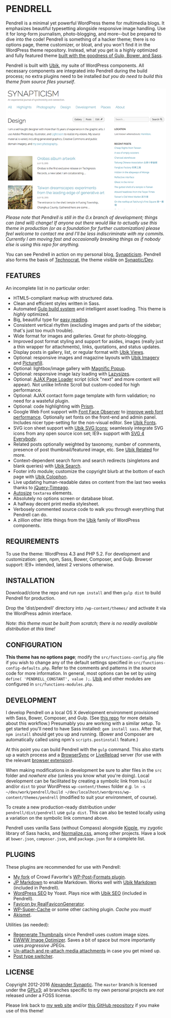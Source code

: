 # PENDRELL

Pendrell is a minimal yet powerful WordPress theme for multimedia blogs. It emphasizes beautiful typesetting alongside responsive image handling. Use it for long-form journalism, photo-blogging, and more--but be prepared to dive into the code! Pendrell is something of a hacker theme; there is no options page, theme customizer, or bloat, and you won't find it in the WordPress theme repository. Instead, what you get is a highly optimized and fully featured theme [built with the goodness of Gulp, Bower, and Sass](https://github.com/synapticism/wordpress-gulp-bower-sass).

Pendrell is built with [Ubik](https://github.com/synapticism/ubik), my suite of WordPress components. All necessary components are integrated into Pendrell during the build process; no extra plugins need to be installed *but you do need to build this theme from source files yourself*.

![Pendrell example screenshot](/src/screenshot.png "Pendrell example screenshot")

*Please note that Pendrell is still in the 0.x branch of development; things can (and will) change! If anyone out there would like to actually use this theme in production (or as a foundation for further customization) please feel welcome to contact me and I'll be less indiscriminate with my commits. Currently I am moving fast and occasionally breaking things as if nobody else is using this repo for anything.*

You can see Pendrell in action on my personal blog, [Synapticism](http://synapticism.com). Pendrell also forms the basis of [Technocrat](https://github.com/synapticism/technocrat), the theme visible on [Synaptic/Dev](http://synapticism.com/dev).



## FEATURES

An incomplete list in no particular order:

* HTML5-compliant markup with structured data.
* Clean and efficient styles written in Sass.
* Automated [Gulp build system](https://github.com/synapticism/wordpress-gulp-starter-kit) and intelligent asset loading. This theme is *highly* optimized.
* Big, beautiful type for [easy reading](http://ia.net/blog/100e2r/).
* Consistent vertical rhythm (excluding images and parts of the sidebar; that's just too much trouble).
* Wide format for images and galleries. Great for photo-blogging.
* Improved post format styling and support for asides, images (really just a thin wrapper for attachments), links, quotations, and status updates.
* Display posts in gallery, list, or regular format with [Ubik Views](https://github.com/synapticism/ubik-views).
* Optional: responsive images and magazine layouts with [Ubik Imagery](https://github.com/synapticism/ubik-imagery) and [Picturefill](https://github.com/scottjehl/picturefill).
* Optional: lightbox/image gallery with [Magnific Popup](http://dimsemenov.com/plugins/magnific-popup/).
* Optional: responsive image lazy loading with [Lazysizes](https://github.com/aFarkas/lazysizes).
* Optional: [AJAX Page Loader](https://github.com/synapticism/wp-ajax-page-loader) script (click "next" and more content will appear). Not unlike Infinite Scroll but custom-coded for high performance.
* Optional: AJAX contact form page template with form validation; no need for a wasteful plugin.
* Optional: code highlighting with [Prism](http://prismjs.com).
* Google Web Font support with [Font Face Observer](https://github.com/bramstein/fontfaceobserver) to [improve web font performance](https://www.filamentgroup.com/lab/font-events.html). Optionally set fonts on the front-end and admin panel. Includes nicer type-setting for the non-visual editor. See [Ubik Fonts](https://github.com/synapticism/ubik).
* SVG icon sheet support with [Ubik SVG Icons](https://github.com/synapticism/ubik); seamlessly integrate SVG icons from any open source icon set; IE9+ support with [SVG 4 Everybody](https://github.com/jonathantneal/svg4everybody).
* Related posts optionally weighted by taxonomy, number of comments, presence of post thumbnail/featured image, etc. See [Ubik Related](https://github.com/synapticism/ubik) for more.
* Context-dependent search form and search redirects (singletons and blank queries) with [Ubik Search](https://github.com/synapticism/ubik-search).
* Footer info module; customize the copyright blurb at the bottom of each page with [Ubik Colophon](https://github.com/synapticism/ubik-colophon).
* Live updating human-readable dates on content from the last two weeks thanks to [jQuery-Timeago](https://github.com/rmm5t/jquery-timeago).
* [Autosize](https://github.com/jackmoore/autosize) `textarea` elements.
* Absolutely no options screen or database bloat.
* A halfway decent print media stylesheet.
* Verbosely commented source code to walk you through everything that Pendrell can do.
* A zillion other little things from the [Ubik](https://github.com/synapticism/ubik) family of WordPress components.



## REQUIREMENTS

To use the theme: WordPress 4.3 and PHP 5.2. For development and customization: gem, npm, Sass, Bower, Composer, and Gulp. Browser support: IE9+ intended, latest 2 versions otherwise.



## INSTALLATION

Download/clone the repo and run `npm install` and then `gulp dist` to build Pendrell for production.

Drop the 'dist/pendrell' directory into `/wp-content/themes/` and activate it via the WordPress admin interface.

*Note: this theme must be built from scratch; there is no readily available distribution at this time!*



## CONFIGURATION

**This theme has no options page**; modify the `src/functions-config.php` file if you wish to change any of the default settings specified in `src/functions-config-defaults.php`. Refer to the comments and patterns in the source code for more information. In general, most options can be set by using `define( 'PENDRELL_CONSTANT', value );`. [Ubik](https://github.com/synapticism/ubik) and other modules are configured in `src/functions-modules.php`.



## DEVELOPMENT

I develop Pendrell on a local OS X development environment provisioned with Sass, Bower, Composer, and Gulp. (See [this repo](https://github.com/synapticism/wordpress-gulp-bower-sass) for more details about this workflow.) Presumably you are working with a similar setup. To get started you'll need to have Sass installed: `gem install sass`. After that, `npm install` should get you up and running. (Bower and Composer are automatically called using npm's `scripts.postinstall` feature.)

At this point you can build Pendrell with the `gulp` command. This also starts up a watch process and a [BrowserSync](http://www.browsersync.io/) or [LiveReload](http://livereload.com/) server (for use with the relevant [browser extension](http://feedback.livereload.com/knowledgebase/articles/86242-how-do-i-install-and-use-the-browser-extensions-)).

When making modifications in development be sure to alter files in the `src` folder and *nowhere else* (unless you know what you're doing). Local development can be facilitated by creating a symbolic link from `build` and/or `dist` to your WordPress `wp-content/themes` folder *e.g.* `ln -s ~/dev/work/pendrell/build ~/dev/localhost/wordpress/wp-content/themes/pendrell` (modified to suit your environment, of course).

To create a new production-ready distribution under `pendrell/dist/pendrell` use `gulp dist`. This can also be tested locally using a variation on the symbolic link command above.

Pendrell uses vanilla Sass (without Compass) alongside [Kipple](https://github.com/synapticism/kipple), my zygotic library of Sass hacks, and [Normalize.css](https://necolas.github.io/normalize.css/), among other projects. Have a look at `bower.json`, `composer.json`, and `package.json` for a complete list.



## PLUGINS

These plugins are recommended for use with Pendrell:

* [My fork](https://github.com/synapticism/wp-post-formats) of Crowd Favorite's [WP-Post-Formats plugin](https://github.com/crowdfavorite/wp-post-formats).
* [JP Markdown](http://wordpress.org/plugins/jetpack-markdown/) to enable Markdown. Works well with [Ubik Markdown](https://github.com/synapticism/ubik-markdown) (included in Pendrell).
* [WordPress SEO](https://wordpress.org/plugins/wordpress-seo/) by Yoast. Plays nice with [Ubik SEO](https://github.com/synapticism/ubik-seo) (included in Pendrell).
* [Favicon by RealFaviconGenerator](https://wordpress.org/plugins/favicon-by-realfavicongenerator/).
* [WP-Super-Cache](http://ocaoimh.ie/wp-super-cache/) or some other caching plugin. *Cache you must!*
* [Akismet](http://akismet.com/).

Utilities (as needed):

* [Regenerate Thumbnails](http://wordpress.org/extend/plugins/regenerate-thumbnails/) since Pendrell uses custom image sizes.
* [EWWW Image Optimizer](https://wordpress.org/plugins/ewww-image-optimizer/). Saves a bit of space but more importantly uses *progressive* JPEGs.
* [Un-attach and re-attach media attachments](http://wordpress.org/plugins/unattach-and-re-attach-attachments/) in case you get mixed up.
* [Post type switcher](http://wordpress.org/extend/post-type-switcher/).



## LICENSE

Copyright 2012-2016 [Alexander Synaptic](http://alexandersynaptic.com). The `master` branch is licensed under the [GPLv3](http://www.gnu.org/licenses/gpl.txt); all branches specific to my own personal projects are *not* released under a FOSS license.

Please link back to [my web site](http://synapticism.com) and/or [this GitHub repository](https://github.com/synapticism/pendrell) if you make use of this theme!
